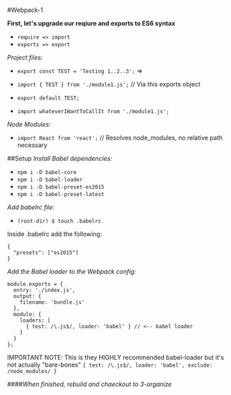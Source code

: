 #Webpack-1

**First, let's upgrade our reqiure and exports to ES6 syntax**

- `require => import`
- `exports => export`


*Project files:*
- `export const TEST = 'Testing 1..2..3';` =>
- `import { TEST } from './module1.js';` // Via this exports object

- `export default TEST;`
- `import whateverIWantToCallIt from './module1.js';`

*Node Modules:*
- `import React from 'react';` // Resolves node_modules, no relative path necessary

##Setup
*Install Babel dependencies:*
- `npm i -D babel-core`
- `npm i -D babel-loader`
- `npm i -D babel-preset-es2015`
- `npm i -D babel-preset-latest`

*Add babelrc file:*
- `(root-dir) $ touch .babelrc`

Inside .babelrc add the following:

```
{
  "presets": ["es2015"]
}
```

*Add the Babel loader to the Webpack config:*
```
module.exports = {
  entry: './index.js',
  output: {
    filename: 'bundle.js'
  },
  module: {
    loaders: [
      { test: /\.js$/, loader: 'babel' } // <-- babel loader
    ]
  }
};
```

IMPORTANT NOTE: This is they HIGHLY recommended babel-loader but it's not actually "bare-bones"
`{ test: /\.js$/, loader: 'babel', exclude: /node_modules/ }`

####*When finished, rebuild and chaeckout to 3-organize*
